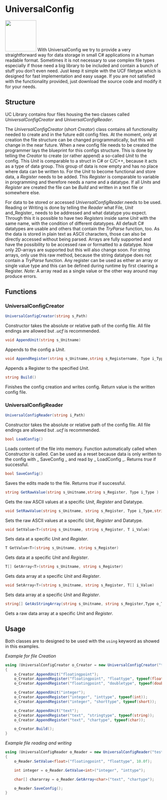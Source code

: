 # UniversalConfig
<img src="https://www.ucpsystems.com/version/universalconfig/universalconfig_logo.png" width="100" height="100">
With UniversalConfig we try to provide a very straightforward way for data storage in small C# applications in a human readable format. Sometimes it is not necessary to use complex file types especially if those need a big library to be included and contain a bunch of stuff you don’t even need. Just keep it simple with the UCF filetype which is designed for fast implementation and easy usage. If you are not satisfied with the functionality provided, just download the source code and modify it for your needs.

## Structure 
UC Library contains four files housing the two classes called _UniversalConfigCreator_ and _UniversalConfigReader_. 

The _UniversalConfigCreator_ (short _Creator_) class contains all functionality needed to create and in the future edit config files. At the moment, only at creation the file structure can be changed programmatically, but this will change in the near future. When a new config file needs to be created the programmer lays the blueprint for this configs structure. This is done by telling the _Creator_ to create (or rather append) a so-called _Unit_ to the config. This _Unit_ is comparable to a struct in C# or C/C++, because it acts as a type of data group. This group of data is now empty and has no place where data can be written to. For the _Unit_ to become functional and store data, a _Register_ needs to be added. This _Register_ is comparable to variable in programming and therefore needs a name and a datatype. If all _Units_ and _Register_ are created the file can be _Build_ and written in a text file or somewhere else.

For data to be stored or accessed _UniversalConfigReader_.needs to be used. Reading or Writing is done by telling the _Reader_ what File, _Unit_ and_Register_ needs to be addressed and what datatype you expect. Through this it is possible to have two _Registers_ inside same _Unit_ with the same name, with the condition of different datatypes. All default C# datatypes are usable and others that contain the _TryParse_ function, too. As the data is stored in plain text as ASCII characters, those can also be directly accessed without being parsed. Arrays are fully supported and have the possibility to be accessed raw or formatted to a datatype. Now only 2D-arrays are supported but this will also change soon. For string arrays, only use this raw method, because the string datatype does not contain a _TryParse_ function. Any register can be used as either an array or single value type and this can be defined during runtime by first clearing a Register. _Note:_ A array read as a single value or the other way around may produce errors.
## Functions
### UniversalConfigCreator
```CS
UniversalConfigCreator(string s_Path)
```

Constructor takes the absolute or relative path of the config file. All file endings are allowed but _.ucf_ is recommended. 

```CS
void AppendUnit(string s_Unitname)
```

Appends to the config a _Unit_.

```CS
void AppendRegister(string s_Unitname,string s_Registername, Type i_Type )
```

Appends a Register to the specified _Unit_. 

```CS
string Build()
```

Finishes the config creation and writes config. Return value is the written config file.

### UniversalConfigReader
```CS
UniversalConfigReader(string i_Path)
```

Constructor takes the absolute or relative path of the config file. All file endings are allowed but _.ucf_ is recommended. 

```CS
bool LoadConfig()
```

Loads content of the file into memory. Function automatically called when Constructor is called. Can be used as a reset because data is only written to the config with _ SaveConfig _ and read by _ LoadConfig _. Returns _true_ if successful.

```CS
bool SaveConfig()
```

Saves the edits made to the file. Returns _true_ if successful.

```CS
string GetRawValue(string s_Unitname,string s_Register, Type i_Type )
```

Gets the raw ASCII values at a specific _Unit_, _Register_ and Datatype. 

```CS
void SetRawValue(string s_Unitname, string s_Register, Type i_Type,string s_Value="NULL")
```

Sets the raw ASCII values at a specific _Unit_, _Register_ and Datatype. 

```CS
void SetValue<T>(string s_Unitname, string s_Register, T i_Value)
```

Sets data at a specific _Unit_ and _Register_. 

```CS
T GetValue<T>(string s_Unitname, string s_Register)
```

Gets data at a specific _Unit_ and _Register_. 

```CS
T[] GetArray<T>(string s_Unitname, string s_Register)
```

Gets data array at a specific _Unit_ and _Register_. 

```CS
void SetArray<T>(string s_Unitname, string s_Register, T[] i_Value)
```

Sets data array at a specific _Unit_ and _Register_. 

```CS
string[] GetAsStringArray(string s_Unitname, string s_Register,Type o_Type)
```

Gets a raw data array at a specific _Unit_ and _Register_. 

## Usage
Both classes are to designed to be used with the ```using``` keyword as showed in this examples.

_Example for file Creation_
```CS
using (UniversalConfigCreator o_Creator = new UniversalConfigCreator("testconfig.ucf"))
{
    o_Creator.AppendUnit("floatingpoint");
    o_Creator.AppendRegister("floatingpoint", "floattype", typeof(float));
    o_Creator.AppendRegister("floatingpoint", "doubletype", typeof(double));

    o_Creator.AppendUnit("integer");
    o_Creator.AppendRegister("integer", "inttype", typeof(int));
    o_Creator.AppendRegister("integer", "shorttype", typeof(short));

    o_Creator.AppendUnit("text");
    o_Creator.AppendRegister("text", "stringtype", typeof(string));
    o_Creator.AppendRegister("text", "chartype", typeof(char));

    o_Creator.Build();
}
```

_Example file reading and writing_	

```CS
using (UniversalConfigReader o_Reader = new UniversalConfigReader("testconfig.ucf"))
{
    o_Reader.SetValue<float>("floatingpoint", "floattype", 10.0f);

    int integer = o_Reader.GetValue<int>("integer", "inttype");

    char[] chararray = o_Reader.GetArray<char>("text", "chartype");

    o_Reader.SaveConfig();             
}
```

